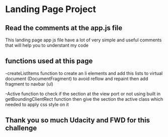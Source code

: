 # Landing Page Project

## Read the comments at the app.js file

This landing page app js file have a lot of very simple and useful comments that will help you to understant my code

## functions used at this page

-createListItems function to create an li elements and add this lists to virtual document (DocumentFragment) to avoid reflow and repaint then add fragment to navbar (ul)

-Active function to check if the section at the view port or not using built in getBoundingClientRect function then give the section the active class which needed to apply css style on it

## Thank you so much Udacity and FWD for this challenge
